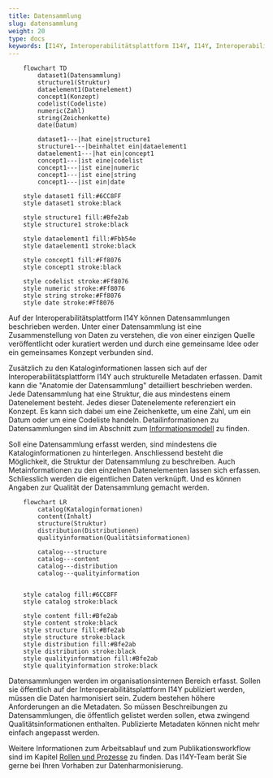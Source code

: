 ```yaml
---
title: Datensammlung
slug: datensammlung
weight: 20
type: docs
keywords: [I14Y, Interoperabilitätsplattform I14Y, I14Y, Interoperabilität, Datensammlung, Datensammlung, Dataset, Datensatz, Erfassen, Erfassung, Inventar, Katalog]
---
```


```mermaid
    flowchart TD
        dataset1(Datensammlung)
        structure1(Struktur)
        dataelement1(Datenelement)
        concept1(Konzept)
        codelist(Codeliste)
        numeric(Zahl)
        string(Zeichenkette)
        date(Datum)

        dataset1---|hat eine|structure1
        structure1---|beinhaltet ein|dataelement1
        dataelement1---|hat ein|concept1
        concept1---|ist eine|codelist
        concept1---|ist eine|numeric
        concept1---|ist eine|string
        concept1---|ist ein|date

    style dataset1 fill:#6CC8FF
    style dataset1 stroke:black

    style structure1 fill:#Bfe2ab
    style structure1 stroke:black

    style dataelement1 fill:#Fbb54e
    style dataelement1 stroke:black

    style concept1 fill:#Ff8076
    style concept1 stroke:black

    style codelist stroke:#Ff8076
    style numeric stroke:#Ff8076
    style string stroke:#Ff8076
    style date stroke:#Ff8076
```

Auf der Interoperabilitätsplattform I14Y können Datensammlungen beschrieben werden. Unter einer Datensammlung ist eine Zusammenstellung von Daten zu verstehen, die von einer einzigen Quelle veröffentlicht oder kuratiert werden und durch eine gemeinsame Idee oder ein gemeinsames Konzept verbunden sind. 

Zusätzlich zu den Kataloginformationen lassen sich auf der Interoperabilitätsplattform I14Y auch strukturelle Metadaten erfassen. Damit kann die "Anatomie der Datensammlung" detailliert beschrieben werden. Jede Datensammlung hat eine Struktur, die aus mindestens einem Datenelement besteht. Jedes dieser Datenelemente referenziert ein Konzept. Es kann sich dabei um eine Zeichenkette, um eine Zahl, um ein Datum oder um eine Codeliste handeln. Detailinformationen zu Datensammlungen sind im Abschnitt zum [Informationsmodell](/handbook/de/gouvernanz/informationsmodell) zu finden.

Soll eine Datensammlung erfasst werden, sind mindestens die Kataloginformationen zu hinterlegen. Anschliessend besteht die Möglichkeit, die Struktur der Datensammlung zu beschreiben. Auch Metainformationen zu den einzelnen Datenelementen lassen sich erfassen. Schliesslich werden die eigentlichen Daten verknüpft. Und es können Angaben zur Qualität der Datensammlung gemacht werden. 

```mermaid
    flowchart LR
        catalog(Kataloginformationen)
        content(Inhalt)
        structure(Struktur)
        distribution(Distributionen)
        qualityinformation(Qualitätsinformationen)

        catalog---structure
        catalog---content
        catalog---distribution
        catalog---qualityinformation


    style catalog fill:#6CC8FF
    style catalog stroke:black

    style content fill:#Bfe2ab
    style content stroke:black
    style structure fill:#Bfe2ab
    style structure stroke:black
    style distribution fill:#Bfe2ab
    style distribution stroke:black
    style qualityinformation fill:#Bfe2ab
    style qualityinformation stroke:black
```

Datensammlungen werden im organisationsinternen Bereich erfasst. Sollen sie öffentlich auf der Interoperabilitätsplattform I14Y publiziert werden, müssen die Daten harmonisiert sein. Zudem bestehen höhere Anforderungen an die Metadaten. So müssen Beschreibungen zu Datensammlungen, die öffentlich gelistet werden sollen, etwa zwingend Qualitätsinformationen enthalten. Publizierte Metadaten können nicht mehr einfach angepasst werden. 

Weitere Informationen zum Arbeitsablauf und zum Publikationsworkflow sind im Kapitel [Rollen und Prozesse](/handbook/de/gouvernanz/arbeitsablauf) zu finden. Das I14Y-Team berät Sie gerne bei Ihren Vorhaben zur Datenharmonisierung. 